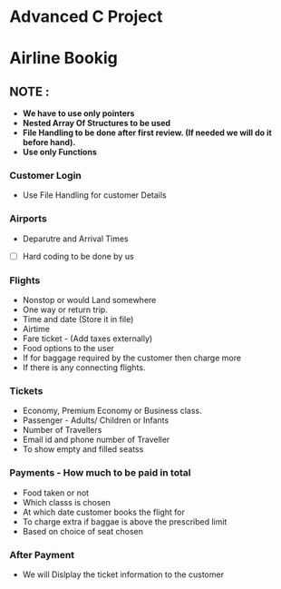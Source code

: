 # Advanced C Project
# Airline Bookig

## NOTE :
* **We have to use only pointers**
* **Nested Array Of Structures to be used**
* **File Handling to be done after first review. (If needed we will do it before hand).**
* **Use only Functions**

### Customer Login
* Use File Handling for customer Details

### Airports 
* Deparutre and Arrival Times
- [ ] Hard coding to be done by us

### Flights 
* Nonstop or would Land somewhere
* One way or return trip.
* Time and date (Store it in file)
* Airtime
* Fare ticket - (Add taxes externally)
* Food options to the user
* If for baggage required by the customer then charge more
* If there is any connecting flights.

### Tickets
* Economy, Premium Economy or Business class.
* Passenger - Adults/ Children or Infants
* Number of Travellers
* Email id and phone number of Traveller
* To show empty and filled seatss

### Payments - How much to be paid in total
* Food taken or not
* Which classs is chosen
* At which date customer books the flight for
* To charge extra if baggae is above the prescribed limit
* Based on choice of seat chosen

### After Payment 
* We will Dislplay the ticket information to the customer

